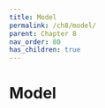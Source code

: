 ```yaml
---
title: Model
permalink: /ch8/model/
parent: Chapter 8
nav_order: 80
has_children: true
---
```

# Model
